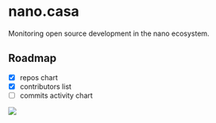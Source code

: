 # nano.casa
Monitoring open source development in the nano ecosystem.

## Roadmap
- [x] repos chart
- [x] contributors list
- [ ] commits activity chart

<img src="https://i.imgur.com/2e7plWI.png">